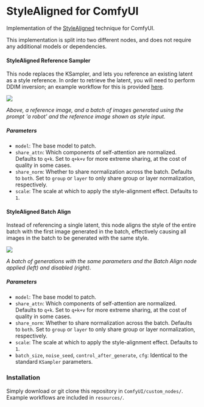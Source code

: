 # StyleAligned for ComfyUI

Implementation of the [StyleAligned](https://style-aligned-gen.github.io/) technique for ComfyUI.

This implementation is split into two different nodes, and does not require any additional models or dependencies.

#### StyleAligned Reference Sampler

This node replaces the KSampler, and lets you reference an existing latent as a style reference. In order to retrieve the latent, you will need to perform DDIM inversion; an example workflow for this is provided [here](resources/style_aligned_inversion.json).

![](resources/reference_sampler.png)

_Above, a reference image, and a batch of images generated using the prompt 'a robot' and the reference image shown as style input._

##### Parameters

- `model`: The base model to patch.
- `share_attn`: Which components of self-attention are normalized. Defaults to `q+k`. Set to `q+k+v` for more extreme sharing, at the cost of quality in some cases.
- `share_norm`: Whether to share normalization across the batch. Defaults to `both`. Set to `group` or `layer` to only share group or layer normalization, respectively.
- `scale`: The scale at which to apply the style-alignment effect. Defaults to `1`.

#### StyleAligned Batch Align

Instead of referencing a single latent, this node aligns the style of the entire batch with the first image generated in the batch, effectively causing all images in the batch to be generated with the same style.

![](resources/batch_align.jpg)

_A batch of generations with the same parameters and the Batch Align node applied (left) and disabled (right)._

##### Parameters

- `model`: The base model to patch.
- `share_attn`: Which components of self-attention are normalized. Defaults to `q+k`. Set to `q+k+v` for more extreme sharing, at the cost of quality in some cases.
- `share_norm`: Whether to share normalization across the batch. Defaults to `both`. Set to `group` or `layer` to only share group or layer normalization, respectively.
- `scale`: The scale at which to apply the style-alignment effect. Defaults to `1`.
- `batch_size`, `noise_seed`, `control_after_generate`, `cfg`: Identical to the standard `KSampler` parameters.

### Installation

Simply download or git clone this repository in `ComfyUI/custom_nodes/`. Example workflows are included in `resources/`.